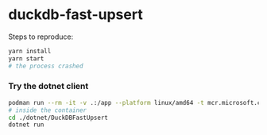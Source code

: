 # duckdb-fast-upsert

Steps to reproduce:

```bash
yarn install
yarn start
# the process crashed
```

### Try the dotnet client

```bash
podman run --rm -it -v .:/app --platform linux/amd64 -t mcr.microsoft.com/dotnet/sdk:9.0 bash
# inside the container
cd ./dotnet/DuckDBFastUpsert
dotnet run
```
